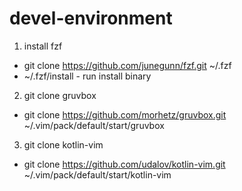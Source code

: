 # devel-environment

1. install fzf
- git clone https://github.com/junegunn/fzf.git ~/.fzf
- ~/.fzf/install   - run install binary

2. git clone gruvbox
- git clone https://github.com/morhetz/gruvbox.git ~/.vim/pack/default/start/gruvbox

3. git clone kotlin-vim
- git clone https://github.com/udalov/kotlin-vim.git ~/.vim/pack/default/start/kotlin-vim
